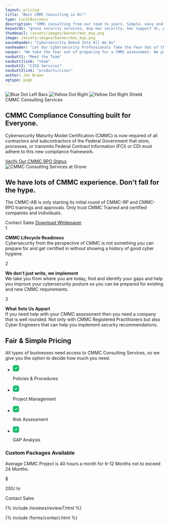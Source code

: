 ```yaml
---
layout: pricing
title: "Best CMMC Consulting in DC!"
type: LocalBusiness
description: "CMMC Consulting from our team to yours. Simple, easy and affordable. Do you need to achieve CMMC Maturity Level 3? Do you have to follow DFARS & Store CUI? Do you know if you have CUI? We can help you navigate the new CMMC Maturity Model and help you prepare for your CMMC Level 3 assessment." 
keywords: "grove security services, msp mac security, mac support dc, password resets stop, free trial call, report test compliance, assess report test, call assess report, eva brings eva, trial call assess, team company hiring, meet team company, contact meet team, channels contact meet, portal channels contact, allow employees protect, day free trial, program day free, adds engagement interactive, engagement interactive leaderboard, interactive leaderboard friendly, leaderboard friendly competition, awareness program day, time train employees, people time train, employees protect themselves, capabilities allow employees, experience client portal, tracking annual agreements, policy templates policy, youll account time, policy acknowledgement portal, acknowledgement portal ensure, portal ensure employees, ensure employees proper, employees proper procedures, proper procedures tracking, procedures tracking annual, center anytime emailing, test compliance advanced, anytime emailing email, rank employees associated, program generation analysis, grove technologies registered, cybersecurity program generation, advanced cybersecurity program, compliance advanced cybersecurity, hiring grove technologies, company hiring grove, client portal channels, business people time, business documentation tracking, clients client experience, human defenses data, defenses data breaches, data breaches caused, breaches caused human"
thumbnail: /assets/images/banner/mac_msp.png
image: /assets/images/banner/mac_msp.png
navsmheader: "Cybersecurity Baked Into All We Do"
navheader: "Let Our Cybersecurity Professionals Take the Fear Out of the CMMC."
navpar: "We take the fear out of preparing for a CMMC assessment. We provide, fair, honest and reliable CMMC guidance provided by CMMC Registered Practitioners."
navbutt1: "Meet the Team"
navbutt1link: "team"
navbutt2: "CISO Services"
navbutt2link: "products/ciso/"
author: Jon Brown
ogtype: page
---
```


<section class="relative py-20">
<img class="hidden lg:block lg:absolute top-0 left-0 mt-52" src="{{ site.site_url }}/assets/zeus-assets/icons/dots/blue-dot-left-bars.svg" alt="Blue Dot Left Bars">
<img class="h-16 mt-4 ml-auto lg:hidden" src="{{ site.site_url }}/assets/zeus-assets/icons/dots/yellow-dot-right.svg" alt="Yellow Dot Right">
<img class="hidden lg:block lg:absolute top-0 right-0 mt-64" src="{{ site.site_url }}/assets/zeus-assets/icons/dots/yellow-dot-right-shield.svg" alt="Yellow Dot Right Shield">
<div class="relative container px-4 mx-auto">
  <div class="max-w-3xl mx-auto mb-10 lg:mb-20 text-center">
	<span class="text-green-500 font-semibold">CMMC Consulting Services</span>
	<h2 class="mt-8 mb-6 lg:mb-10 text-4xl font-semibold">CMMC Compliance Consulting built for Everyone.</h2>
	<p class="text-xl text-gray-500">Cybersecurity Maturity Model Certification (CMMC) is now required of all contractors and subcontractors of the Federal Government that store, processes, or transmits Federal Contract Information (FCI) or CDI must adhere to this new compliance framework.</p>
	<a class="relative z-10 inline-block w-full md:w-auto mb-2 md:mb-0 py-4 px-8 mr-4 text-xl font-medium leading-normal text-white rounded transition duration-200 bg-green-500 mt-5" href="https://cyberab.org/Catalog#!/c/s/Results/Format/list/Page/1/Size/9/Sort/Relevance?term=Grove%20Technologies" rel="noreferrer" target="_blank">Verify Our CMMC RPO Status</a>
  </div>
  <div class="max-w-4xl mx-auto">
	<img class="rounded-lg" src="{{ site.site_url }}/assets/images/services/government/Department-of-Defense-CMMC.jpg" alt="CMMC Consulting Services at Grove">
  </div>
</div>
</section>

<section class="py-20">
<div class="container px-4 mx-auto">
  <div class="flex flex-wrap -mx-4">
	<div class="w-full lg:w-1/2 px-4 mb-12 lg:mb-0">
	  <h2 class="mt-8 mb-10 text-4xl font-semibold font-heading">We have lots of CMMC experience. Don't fall for the hype.</h2>
	  <p class="max-w-lg mb-12 text-xl text-gray-500">The CMMC-AB is only starting its initial round of CMMC-RP and CMMC-RPO trainings and approvals. Only trust CMMC Trained and certified companies and individuals.</p>
	  <a class="inline-block px-8 py-4 text-lg text-white font-medium leading-normal bg-green-500 rounded transition duration-200 cursor-pointer" onclick="Calendly.initPopupWidget({url: 'https://calendly.com/grove-sales-team/grove-sales-call'});return false;">Contact Sales</a> <a class="inline-block py-4 px-8 text-lg text-green-500 font-medium leading-normal border border-green-500 transition duration-200 rounded mt-2" href="https://drive.google.com/file/d/1i8_b9cdVWpp1U6bhBverzm11GTQdiJqs/view?usp=sharing" rel="noreferrer" target="_blank">Download Whitepaper</a>
	</div>
	<div class="w-full lg:w-1/2 px-4">
	  <div class="bg-green-50 rounded-xl px-10">
		<div class="py-8 border-b border-green-500">
		  <div class="flex items-start">
			<span class="mr-6 flex-shrink-0 flex justify-center items-center w-12 h-12 rounded-full bg-blue-400 text-white">1</span>
			<p class="text-gray-500"><strong>CMMC Lifecycle Readiness</strong><br>Cybersecurity from the perspective of CMMC is not something you can prepare for and get certified in without showing a history of good cyber hygiene.</p>
		  </div>
		</div>
		<div class="py-8 border-b border-green-500">
		  <div class="flex items-start">
			<span class="mr-6 flex-shrink-0 flex justify-center items-center w-12 h-12 rounded-full bg-orange-400 text-white">2</span>
			<p class="text-gray-500"><strong>We don't just write, we implement</strong><br>We take you from where you are today, find and identify your gaps and help you improve your cybersecurity posture so you can be prepared for existing and new CMMC requirements.</p>
		  </div>
		</div>
		<div class="py-8">
		  <div class="flex items-start">
			<span class="mr-6 flex-shrink-0 flex justify-center items-center w-12 h-12 rounded-full bg-red-400 text-white">3</span>
			<p class="text-gray-500"><strong>What Sets Us Appart</strong><br>If you need help with your CMMC assessment then you need a company that is well rounded. Not only with CMMC Registered Practitioners but also Cyber Engineers that can help you implement security recommendations.</p>
		  </div>
		</div>
	  </div>
	</div>
  </div>
</div>
</section>
    
<section class="relative py-10 lg:mb-0">
<div class="container px-4 mx-auto">
  <div class="mb-6 py-6 px-6 lg:pl-12 lg:pr-6 bg-green-50 rounded-xl">
	<div class="flex flex-wrap -mx-4">
	  <div class="w-full lg:w-2/3 px-4 mb-4 lg:mb-0">
		<div class="max-w-xl lg:pt-6">
		  <div class="max-w-lg mb-10">
			<h2 class="text-3xl md:text-4xl font-semibold font-heading">Fair & Simple Pricing</h2>
		  </div>
		  <p class="mb-10 text-xl text-gray-500">All types of businesses need access to CMMC Consulting Services, so we give you the option to decide how much you need.</p>
		  <ul class="flex flex-wrap text-left text-base lg:text-lg">
			<li class="w-full lg:w-1/2 mb-6 flex items-center">
			  <svg class="mr-2" width="20" height="20" viewbox="0 0 20 20" fill="none" xmlns="http://www.w3.org/2000/svg">
				<path fill-rule="evenodd" clip-rule="evenodd" d="M5.67 0H14.34C17.73 0 20 2.38 20 5.92V14.091C20 17.62 17.73 20 14.34 20H5.67C2.28 20 0 17.62 0 14.091V5.92C0 2.38 2.28 0 5.67 0ZM9.43 12.99L14.18 8.24C14.52 7.9 14.52 7.35 14.18 7C13.84 6.66 13.28 6.66 12.94 7L8.81 11.13L7.06 9.38C6.72 9.04 6.16 9.04 5.82 9.38C5.48 9.72 5.48 10.27 5.82 10.62L8.2 12.99C8.37 13.16 8.59 13.24 8.81 13.24C9.04 13.24 9.26 13.16 9.43 12.99Z" fill="#1abd6f"></path>
			  </svg>
			  <p class="font-medium">Policies & Procedures</p>
			</li>
			<li class="w-full lg:w-1/2 mb-6 flex items-center">
			  <svg class="mr-2" width="20" height="20" viewbox="0 0 20 20" fill="none" xmlns="http://www.w3.org/2000/svg">
				<path fill-rule="evenodd" clip-rule="evenodd" d="M5.67 0H14.34C17.73 0 20 2.38 20 5.92V14.091C20 17.62 17.73 20 14.34 20H5.67C2.28 20 0 17.62 0 14.091V5.92C0 2.38 2.28 0 5.67 0ZM9.43 12.99L14.18 8.24C14.52 7.9 14.52 7.35 14.18 7C13.84 6.66 13.28 6.66 12.94 7L8.81 11.13L7.06 9.38C6.72 9.04 6.16 9.04 5.82 9.38C5.48 9.72 5.48 10.27 5.82 10.62L8.2 12.99C8.37 13.16 8.59 13.24 8.81 13.24C9.04 13.24 9.26 13.16 9.43 12.99Z" fill="#1abd6f"></path>
			  </svg>
			  <p class="font-medium">Project Management</p>
			</li>
			<li class="w-full lg:w-1/2 mb-6 flex items-center">
			  <svg class="mr-2" width="20" height="20" viewbox="0 0 20 20" fill="none" xmlns="http://www.w3.org/2000/svg">
				<path fill-rule="evenodd" clip-rule="evenodd" d="M5.67 0H14.34C17.73 0 20 2.38 20 5.92V14.091C20 17.62 17.73 20 14.34 20H5.67C2.28 20 0 17.62 0 14.091V5.92C0 2.38 2.28 0 5.67 0ZM9.43 12.99L14.18 8.24C14.52 7.9 14.52 7.35 14.18 7C13.84 6.66 13.28 6.66 12.94 7L8.81 11.13L7.06 9.38C6.72 9.04 6.16 9.04 5.82 9.38C5.48 9.72 5.48 10.27 5.82 10.62L8.2 12.99C8.37 13.16 8.59 13.24 8.81 13.24C9.04 13.24 9.26 13.16 9.43 12.99Z" fill="#1abd6f"></path>
			  </svg>
			  <p class="font-medium">Risk Assessment</p>
			</li>
			<li class="w-full lg:w-1/2 mb-6 flex items-center">
			  <svg class="mr-2" width="20" height="20" viewbox="0 0 20 20" fill="none" xmlns="http://www.w3.org/2000/svg">
				<path fill-rule="evenodd" clip-rule="evenodd" d="M5.67 0H14.34C17.73 0 20 2.38 20 5.92V14.091C20 17.62 17.73 20 14.34 20H5.67C2.28 20 0 17.62 0 14.091V5.92C0 2.38 2.28 0 5.67 0ZM9.43 12.99L14.18 8.24C14.52 7.9 14.52 7.35 14.18 7C13.84 6.66 13.28 6.66 12.94 7L8.81 11.13L7.06 9.38C6.72 9.04 6.16 9.04 5.82 9.38C5.48 9.72 5.48 10.27 5.82 10.62L8.2 12.99C8.37 13.16 8.59 13.24 8.81 13.24C9.04 13.24 9.26 13.16 9.43 12.99Z" fill="#1abd6f"></path>
			  </svg>
			  <p class="font-medium">GAP Analysis</p>
			</li>
		  </ul>
		</div>
	  </div>
	  <div class="w-full lg:w-1/3 px-4">
		<div class="bg-white p-12 h-full rounded-xl text-center">
		  <span class="inline-block mb-4 px-3 py-1 bg-green-50 rounded">
			<h3 class="text-xs font-semibold text-green-500">Custom Packages Available</h3>
		  </span>
		  <p class="mb-6 lg:mb-12 text-gray-500">Average CMMC Project is 40 hours a month for 6-12 Months not to exceed 24 Months.</p>
		  <div class="flex justify-center mb-12">
			<span class="self-start inline-block mr-1 text-xl font-semibold text-gray-500">$</span>
			<p class="self-end text-4xl font-semibold font-heading">200/ hr</p>
		  </div>
		  <a class="block mb-4 py-4 text-lg text-center font-medium leading-normal text-white bg-green-500 rounded transition duration-200 cursor-pointer" onclick="Calendly.initPopupWidget({url: 'https://calendly.com/grove-sales-team/grove-sales-call'});return false;">Contact Sales</a>
		</div>
	  </div>
	</div>
  </div>
</div>
</section>
        
{% include /reviews/review7.html %}

{% include /forms/contact.html %}